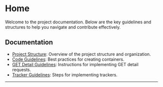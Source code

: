 # Home

Welcome to the project documentation. Below are the key guidelines and structures to help you navigate and contribute effectively.

## Documentation

- [Project Structure](./Project-Structure.md): Overview of the project structure and organization.
- [Code Guidelines](./Code-Guideline-Create-Container-Files-and-Folder.md): Best practices for creating containers.
- [GET Detail Guidelines](./Code-Guideline-Create-GET-Detail.md): Instructions for implementing GET detail requests.
- [Tracker Guidelines](./Code-Guideline-Create-Tracker.md): Steps for implementing trackers.

---
